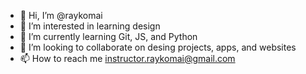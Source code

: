 - 👋 Hi, I’m @raykomai
- 👀 I’m interested in learning design
- 🌱 I’m currently learning Git, JS, and Python
- 💞️ I’m looking to collaborate on desing projects, apps, and websites
- 📫 How to reach me instructor.raykomai@gmail.com

<!---
raykomai/raykomai is a ✨ special ✨ repository because its `README.md` (this file) appears on your GitHub profile.
You can click the Preview link to take a look at your changes.
--->
